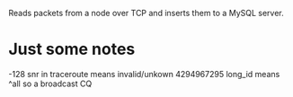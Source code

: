 Reads packets from a node over TCP and inserts them to a MySQL server.


# Just some notes
-128 snr in traceroute means invalid/unkown
4294967295 long_id means ^all so a broadcast CQ